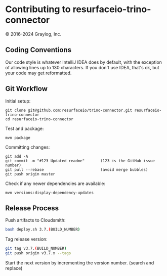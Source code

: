 # Contributing to resurfaceio-trino-connector
&copy; 2016-2024 Graylog, Inc.

## Coding Conventions

Our code style is whatever IntelliJ IDEA does by default, with the exception of allowing lines up to 130 characters.
If you don't use IDEA, that's ok, but your code may get reformatted.

## Git Workflow

Initial setup:

```
git clone git@github.com:resurfaceio/trino-connector.git resurfaceio-trino-connector
cd resurfaceio-trino-connector
```

Test and package:

```
mvn package
```

Committing changes:

```
git add -A
git commit -m "#123 Updated readme"       (123 is the GitHub issue number)
git pull --rebase                         (avoid merge bubbles)
git push origin master
```

Check if any newer dependencies are available:

```
mvn versions:display-dependency-updates
```

## Release Process

Push artifacts to Cloudsmith:

```bash
bash deploy.sh 3.7.(BUILD_NUMBER)
```

Tag release version:

```bash
git tag v3.7.(BUILD_NUMBER)
git push origin v3.7.x --tags
```

Start the next version by incrementing the version number. (search and replace)
